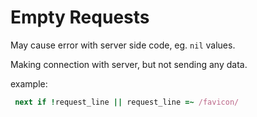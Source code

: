 # Empty Requests

May cause error with server side code, eg. `nil` values. 

Making connection with server, but not sending any data. 

example: 

```ruby 
 next if !request_line || request_line =~ /favicon/
```